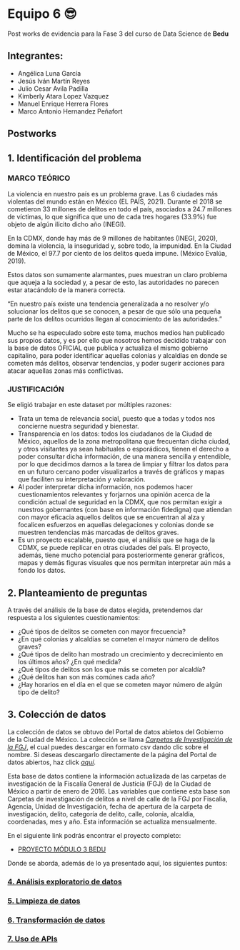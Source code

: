 # Equipo 6 😎

Post works de evidencia para la Fase 3 del curso de Data Science de **Bedu**

## Integrantes:
 - Angélica Luna García
 - Jesús Iván Martín Reyes
 - Julio Cesar Avila Padilla
 - Kimberly Atara Lopez Vazquez
 - Manuel Enrique Herrera Flores
 - Marco Antonio Hernandez Peñafort

## Postworks
## **1. Identificación del problema**

### MARCO TEÓRICO
La violencia en nuestro país es un problema grave. Las 6 ciudades más violentas del mundo están en México (EL PAÍS, 2021). Durante el 2018 se cometieron 33 millones de delitos en todo el país, asociados a 24.7 millones de víctimas, lo que significa que uno de cada tres hogares (33.9%) fue objeto de algún ilícito dicho año (INEGI). 

En la CDMX, donde hay más de 9 millones de habitantes (INEGI, 2020), domina la violencia, la inseguridad y, sobre todo, la impunidad. En la Ciudad de México, el 97.7 por ciento de los delitos queda impune. (México Evalúa, 2019).

Estos datos son sumamente alarmantes, pues muestran un claro problema que aqueja a la sociedad y, a pesar de esto, las autoridades no parecen estar atacándolo de la manera correcta. 

“En nuestro país existe una tendencia generalizada a no resolver y/o solucionar los delitos que se conocen, a pesar de que sólo una pequeña parte de los delitos ocurridos llegan al conocimiento de las autoridades.”

Mucho se ha especulado sobre este tema, muchos medios han publicado sus propios datos, y es por ello que nosotros hemos decidido trabajar con la base de datos OFICIAL que publica y actualiza el mismo gobierno capitalino, para poder identificar aquellas colonias y alcaldías en donde se cometen más delitos, observar tendencias, y poder sugerir acciones para atacar aquellas zonas más conflictivas.
### JUSTIFICACIÓN
Se eligió trabajar en este dataset por múltiples razones:
-	Trata un tema de relevancia social, puesto que a todas y todos nos concierne nuestra seguridad y bienestar.
-	Transparencia en los datos: todos los ciudadanos de la Ciudad de México, aquellos de la zona metropolitana que frecuentan dicha ciudad, y otros visitantes ya sean habituales o esporádicos, tienen el derecho a poder consultar dicha información, de una manera sencilla y entendible, por lo que decidimos darnos a la tarea de limpiar y filtrar los datos para en un futuro cercano poder visualizarlos a través de gráficos y mapas que faciliten su interpretación y valoración.
-	Al poder interpretar dicha información, nos podemos hacer cuestionamientos relevantes y forjarnos una opinión acerca de la condición actual de seguridad en la CDMX, que nos permitan exigir a nuestros gobernantes (con base en información fidedigna) que atiendan con mayor eficacia aquellos delitos que se encuentran al alza y focalicen esfuerzos en aquellas delegaciones y colonias donde se muestren tendencias más marcadas de delitos graves.
-	Es un proyecto escalable, puesto que, el análisis que se haga de la CDMX, se puede replicar en otras ciudades del país. El proyecto, además, tiene mucho potencial para posteriormente generar gráficos, mapas y demás figuras visuales que nos permitan interpretar aún más a fondo los datos.

## **2. Planteamiento de preguntas**

A través del análisis de la base de datos elegida, pretendemos dar respuesta a los siguientes cuestionamientos:

- ¿Qué tipos de delitos se cometen con mayor frecuencia?
- ¿En qué colonias y alcaldías se cometen el mayor número de delitos graves?
- ¿Qué tipos de delito han mostrado un crecimiento y decrecimiento en los últimos años? ¿En qué medida?
- ¿Qué tipos de delitos son los que más se cometen por alcaldía?
- ¿Qué delitos han son más comúnes cada año?
- ¿Hay horarios en el día en el que se cometen mayor número de algún tipo de delito?

## 3. **Colección de datos**

La colección de datos se obtuvo del Portal de datos abietos del Gobierno de la Ciudad de México. La colección se llama [*Carpetas de Investigación de la FGJ*](https://archivo.datos.cdmx.gob.mx/fiscalia-general-de-justicia/carpetas-de-investigacion-fgj-de-la-ciudad-de-mexico/carpetas_completa_junio_2021.csv "Carpetas de Investigación de la FGJ"), el cual puedes descargar en formato csv dando clic sobre el nombre. Si deseas descargarlo directamente de la página del Portal de datos abiertos, haz click [*aquí*](https://datos.cdmx.gob.mx/dataset/carpetas-de-investigacion-fgj-de-la-ciudad-de-mexico/resource/48fcb848-220c-4af0-839b-4fd8ac812c0f "aquí").

Esta base de datos contiene la información actualizada de las carpetas de investigación de la Fiscalía General de Justicia (FGJ) de la Ciudad de México a partir de enero de 2016. Las variables que contiene esta base son Carpetas de investigación de delitos a nivel de calle de la FGJ por Fiscalía, Agencia, Unidad de Investigación, fecha de apertura de la carpeta de investigación, delito, categoría de delito, calle, colonia, alcaldía, coordenadas, mes y año. Esta información se actualiza mensualmente.


En el siguiente link podrás encontrar el proyecto completo:
- [PROYECTO MÓDULO 3 BEDU](https://github.com/AvilaJulio/bedu-ds-equipo6/blob/main/Modulo%203/PROYECTO_M%C3%93DULO_3_BEDU.ipynb)

Donde se aborda, además de lo ya presentado aquí, los siguientes puntos:
### [4. **Análisis exploratorio de datos**](https://colab.research.google.com/drive/1395mJZA636HbZxJhbg7eRGa2aCNxuo7f#scrollTo=21H2MRMpT_cQ "4. **Análisis exploratorio de datos**")

### [**5. Limpieza de datos**](https://colab.research.google.com/drive/1395mJZA636HbZxJhbg7eRGa2aCNxuo7f#scrollTo=y6QHitbmwfd1 "**5. Limpieza de datos**")

### [**6. Transformación de datos**](https://colab.research.google.com/drive/1395mJZA636HbZxJhbg7eRGa2aCNxuo7f#scrollTo=bsDt25LmI3ON "**6. Transformación de datos**")

### [**7. Uso de APIs**](https://colab.research.google.com/drive/1395mJZA636HbZxJhbg7eRGa2aCNxuo7f#scrollTo=eY9x0uj7bFfP&line=1&uniqifier=1)

